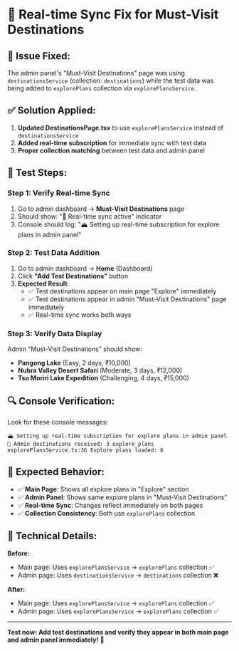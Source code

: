 # 🔄 Real-time Sync Fix for Must-Visit Destinations

## 🎯 **Issue Fixed:**

The admin panel's "Must-Visit Destinations" page was using `destinationsService` (collection: `destinations`) while the test data was being added to `explorePlans` collection via `explorePlansService`.

## ✅ **Solution Applied:**

1. **Updated DestinationsPage.tsx** to use `explorePlansService` instead of `destinationsService`
2. **Added real-time subscription** for immediate sync with test data
3. **Proper collection matching** between test data and admin panel

## 🧪 **Test Steps:**

### **Step 1: Verify Real-time Sync**
1. Go to admin dashboard → **Must-Visit Destinations** page
2. Should show: "🔄 Real-time sync active" indicator
3. Console should log: "🏔️ Setting up real-time subscription for explore plans in admin panel"

### **Step 2: Test Data Addition**
1. Go to admin dashboard → **Home** (Dashboard)
2. Click **"Add Test Destinations"** button
3. **Expected Result**: 
   - ✅ Test destinations appear on main page "Explore" immediately
   - ✅ Test destinations appear in admin "Must-Visit Destinations" page immediately
   - ✅ Real-time sync works both ways

### **Step 3: Verify Data Display**
Admin "Must-Visit Destinations" should show:
- **Pangong Lake** (Easy, 2 days, ₹10,000)
- **Nubra Valley Desert Safari** (Moderate, 3 days, ₹12,000) 
- **Tso Moriri Lake Expedition** (Challenging, 4 days, ₹15,000)

## 🔍 **Console Verification:**

Look for these console messages:
```
🏔️ Setting up real-time subscription for explore plans in admin panel
📍 Admin destinations received: 3 explore plans
explorePlansService.ts:36 Explore plans loaded: 6
```

## 🚀 **Expected Behavior:**

- ✅ **Main Page**: Shows all explore plans in "Explore" section
- ✅ **Admin Panel**: Shows same explore plans in "Must-Visit Destinations" 
- ✅ **Real-time Sync**: Changes reflect immediately on both pages
- ✅ **Collection Consistency**: Both use `explorePlans` collection

## 🔧 **Technical Details:**

**Before:**
- Main page: Uses `explorePlansService` → `explorePlans` collection ✅
- Admin page: Uses `destinationsService` → `destinations` collection ❌

**After:**
- Main page: Uses `explorePlansService` → `explorePlans` collection ✅  
- Admin page: Uses `explorePlansService` → `explorePlans` collection ✅

---

**Test now: Add test destinations and verify they appear in both main page and admin panel immediately!** 🎯
